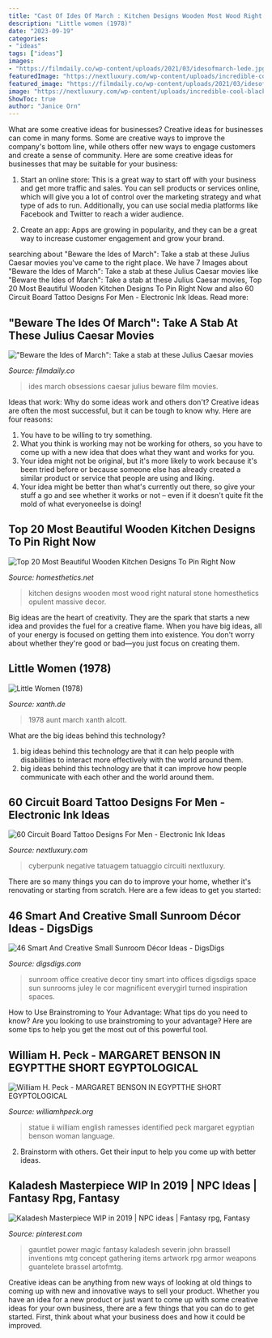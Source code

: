 ```yaml
---
title: "Cast Of Ides Of March : Kitchen Designs Wooden Most Wood Right Natural Stone Homesthetics Opulent Massive Decor"
description: "Little women (1978)"
date: "2023-09-19"
categories:
- "ideas"
tags: ["ideas"]
images:
- "https://filmdaily.co/wp-content/uploads/2021/03/idesofmarch-lede.jpg"
featuredImage: "https://nextluxury.com/wp-content/uploads/incredible-cool-blackworkk-mens-negative-space-circuit-board-sleeve-tattoo-ideas.jpg"
featured_image: "https://filmdaily.co/wp-content/uploads/2021/03/idesofmarch-lede.jpg"
image: "https://nextluxury.com/wp-content/uploads/incredible-cool-blackworkk-mens-negative-space-circuit-board-sleeve-tattoo-ideas.jpg"
ShowToc: true
author: "Janice Orn"
---
```



What are some creative ideas for businesses?
Creative ideas for businesses can come in many forms. Some are creative ways to improve the company's bottom line, while others offer new ways to engage customers and create a sense of community. Here are some creative ideas for businesses that may be suitable for your business:
1. Start an online store: This is a great way to start off with your business and get more traffic and sales. You can sell products or services online, which will give you a lot of control over the marketing strategy and what type of ads to run. Additionally, you can use social media platforms like Facebook and Twitter to reach a wider audience.

2. Create an app: Apps are growing in popularity, and they can be a great way to increase customer engagement and grow your brand.

	

		
searching about &quot;Beware the Ides of March&quot;: Take a stab at these Julius Caesar movies you've came to the right place. We have 7 Images about &quot;Beware the Ides of March&quot;: Take a stab at these Julius Caesar movies like &quot;Beware the Ides of March&quot;: Take a stab at these Julius Caesar movies, Top 20 Most Beautiful Wooden Kitchen Designs To Pin Right Now and also 60 Circuit Board Tattoo Designs For Men - Electronic Ink Ideas. Read more:
		
    
## &quot;Beware The Ides Of March&quot;: Take A Stab At These Julius Caesar Movies

<img loading=lazy src="https://filmdaily.co/wp-content/uploads/2021/03/idesofmarch-lede.jpg" onerror="this.onerror=null;this.src='https://tse3.mm.bing.net/th?id=OIP.NaBtgFKsGTbly46wDIY22gHaEK&amp;pid=15.1';" alt="&quot;Beware the Ides of March&quot;: Take a stab at these Julius Caesar movies">

_Source: filmdaily.co_

>ides march obsessions caesar julius beware film movies. 

	

Ideas that work: Why do some ideas work and others don't?
Creative ideas are often the most successful, but it can be tough to know why. Here are four reasons:
1. You have to be willing to try something.
2. What you think is working may not be working for others, so you have to come up with a new idea that does what they want and works for you.
3. Your idea might not be original, but it's more likely to work because it's been tried before or because someone else has already created a similar product or service that people are using and liking.
4. Your idea might be better than what's currently out there, so give your stuff a go and see whether it works or not – even if it doesn't quite fit the mold of what everyoneelse is doing!

    
## Top 20 Most Beautiful Wooden Kitchen Designs To Pin Right Now

<img loading=lazy src="https://cdn.homesthetics.net/wp-content/uploads/2016/05/Top-20-Most-Beautiful-Wooden-Kitchen-Designs-To-Pin-Right-Now-homesthetics-18.jpg" onerror="this.onerror=null;this.src='https://tse2.mm.bing.net/th?id=OIP.nA311UYYkE2zuARnCFJDyAHaJ9&amp;pid=15.1';" alt="Top 20 Most Beautiful Wooden Kitchen Designs To Pin Right Now">

_Source: homesthetics.net_

>kitchen designs wooden most wood right natural stone homesthetics opulent massive decor. 

	

Big ideas are the heart of creativity. They are the spark that starts a new idea and provides the fuel for a creative flame. When you have big ideas, all of your energy is focused on getting them into existence. You don't worry about whether they're good or bad—you just focus on creating them.

    
## Little Women (1978)

<img loading=lazy src="http://www.xanth.de/alcott/pic_1978/screen13_s.jpg" onerror="this.onerror=null;this.src='https://tse4.mm.bing.net/th?id=OIP.duI289ASLG2sdkNeJwlUTQHaFj&amp;pid=15.1';" alt="Little Women (1978)">

_Source: xanth.de_

>1978 aunt march xanth alcott. 

	

What are the big ideas behind this technology?
1. big ideas behind this technology are that it can help people with disabilities to interact more effectively with the world around them.
2. big ideas behind this technology are that it can improve how people communicate with each other and the world around them.

    
## 60 Circuit Board Tattoo Designs For Men - Electronic Ink Ideas

<img loading=lazy src="https://nextluxury.com/wp-content/uploads/incredible-cool-blackworkk-mens-negative-space-circuit-board-sleeve-tattoo-ideas.jpg" onerror="this.onerror=null;this.src='https://tse1.mm.bing.net/th?id=OIP.SY5rANeJtyeck7LmKAoJNwHaLx&amp;pid=15.1';" alt="60 Circuit Board Tattoo Designs For Men - Electronic Ink Ideas">

_Source: nextluxury.com_

>cyberpunk negative tatuagem tatuaggio circuiti nextluxury. 

	

There are so many things you can do to improve your home, whether it's renovating or starting from scratch. Here are a few ideas to get you started:

    
## 46 Smart And Creative Small Sunroom Décor Ideas - DigsDigs

<img loading=lazy src="https://www.digsdigs.com/photos/smart-and-creative-small-sunroom-decor-ideas-9-554x831.jpg" onerror="this.onerror=null;this.src='https://tse3.mm.bing.net/th?id=OIP.xywSBnucBuB423UuPqAo3wHaLH&amp;pid=15.1';" alt="46 Smart And Creative Small Sunroom Décor Ideas - DigsDigs">

_Source: digsdigs.com_

>sunroom office creative decor tiny smart into offices digsdigs space sun sunrooms juley le cor magnificent everygirl turned inspiration spaces. 

	

How to Use Brainstroming to Your Advantage: What tips do you need to know?
Are you looking to use brainstroming to your advantage? Here are some tips to help you get the most out of this powerful tool.

    
## William H. Peck - MARGARET BENSON IN EGYPTTHE SHORT EGYPTOLOGICAL

<img loading=lazy src="http://williamhpeck.org/yahoo_site_admin/assets/images/Kimbell-statue.302113831_std.jpg" onerror="this.onerror=null;this.src='https://tse3.mm.bing.net/th?id=OIP.jnHTm5OK58cFz0NkLEgBTAAAAA&amp;pid=15.1';" alt="William H. Peck - MARGARET BENSON IN EGYPTTHE SHORT EGYPTOLOGICAL">

_Source: williamhpeck.org_

>statue ii william english ramesses identified peck margaret egyptian benson woman language. 

	

2. Brainstorm with others. Get their input to help you come up with better ideas.

    
## Kaladesh Masterpiece WIP In 2019 | NPC Ideas | Fantasy Rpg, Fantasy

<img loading=lazy src="https://i.pinimg.com/736x/08/b3/3b/08b33b4984e07d53f9da51f7306c1c4b--mtg-art-fantasy-magic-items.jpg?b=t" onerror="this.onerror=null;this.src='https://tse2.mm.bing.net/th?id=OIP.F8AT6fbpvIVg4nlM_QqXAwHaJQ&amp;pid=15.1';" alt="Kaladesh Masterpiece WIP in 2019 | NPC ideas | Fantasy rpg, Fantasy">

_Source: pinterest.com_

>gauntlet power magic fantasy kaladesh severin john brassell inventions mtg concept gathering items artwork rpg armor weapons guantelete brassel artofmtg. 

	

Creative ideas can be anything from new ways of looking at old things to coming up with new and innovative ways to sell your product. Whether you have an idea for a new product or just want to come up with some creative ideas for your own business, there are a few things that you can do to get started. First, think about what your business does and how it could be improved.

